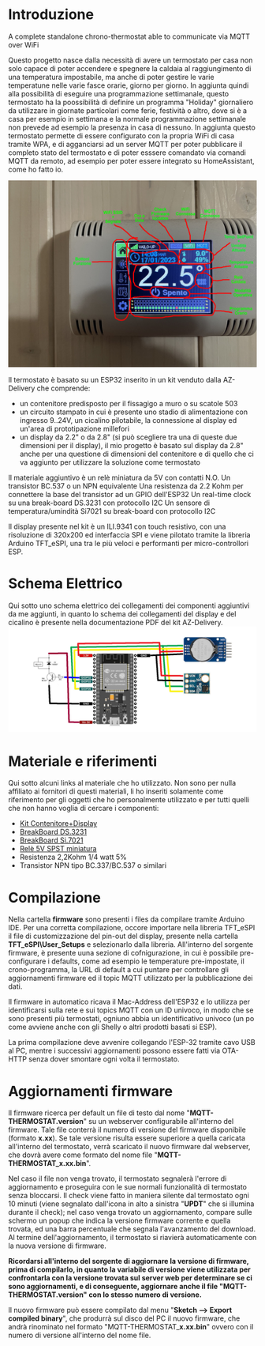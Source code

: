 # Introduzione
A complete standalone chrono-thermostat able to communicate via MQTT over WiFi

Questo progetto nasce dalla necessità di avere un termostato per casa non solo capace di poter accendere e spegnere la caldaia al raggiungimento di una  temperatura impostabile, ma anche di poter gestire le varie temperatune nelle varie fasce orarie, giorno per giorno.
In aggiunta quindi alla possibilità di eseguire una programmazione settimanale, questo termostato ha la poossibilità di definire un programma "Holiday" giornaliero da utilizzare in giornate particolari come ferie, festività o altro, dove si è a casa per esempio in settimana e la normale programmazione settimanale non prevede ad esempio la presenza in casa di nessuno.
In aggiunta questo termostato permette di essere configurato con la propria WiFi di casa tramite WPA, e di agganciarsi ad un server MQTT per poter pubblicare il completo stato del termostato e di poter esssere comandato via comandi MQTT da remoto, ad esempio per poter essere integrato su HomeAssistant, come ho fatto io.

![Home Screen](./sample_pictures/1_Home.jpg)

Il termostato è basato su un ESP32 inserito in un kit venduto dalla AZ-Delivery che comprende:
- un contenitore predisposto per il fissagigo a muro o su scatole 503
- un circuito stampato in cui è presente uno stadio di alimentazione con ingresso 9..24V, un cicalino pilotabile, la connessione al display ed un'area di prototipazione millefori
- un display da 2.2" o da 2.8" (si può scegliere tra una di queste due dimensioni per il display), il mio progetto è basato sul display da 2.8" anche per una questione di dimensioni del contenitore e di quello che ci va aggiunto per utilizzare la soluzione come termostato

Il materiale aggiuntivo è un relè miniatura da 5V con contatti N.O.
Un transistor BC.537 o un NPN equivalente
Una resistenza da 2.2 Kohm per connettere la base del transistor ad un GPIO dell'ESP32
Un real-time clock su una break-board DS.3231 con protocollo I2C
Un sensore di temperatura/umindità Si7021 su break-board con protocollo I2C

Il display presente nel kit è un ILI.9341 con touch resistivo, con una risoluzione di 320x200 ed interfaccia SPI e viene pilotato tramite la libreria Arduino TFT_eSPI, una tra le più veloci e performanti per micro-controllori ESP.

# Schema Elettrico
Qui sotto uno schema elettrico dei collegamenti dei componenti aggiuntivi da me aggiunti, in quanto lo schema dei collegamenti del display e del cicalino è presente nella documentazione PDF del kit AZ-Delivery.
![Home Screen](./sample_pictures/Schematics.jpg)


# Materiale e riferimenti
Qui sotto alcuni links al materiale che ho utilizzato. Non sono per nulla affiliato ai fornitori di questi materiali, li ho inseriti solamente come riferimento per gli oggetti che ho personalmente utilizzato e per tutti quelli che non hanno voglia di cercare i componenti:

- [Kit Contenitore+Display](https://amzn.eu/d/6OSxUhz)
- [BreakBoard DS.3231](https://amzn.eu/d/7noOq9g)
- [BreakBoard Si.7021](https://amzn.eu/d/eylJAoo)
- [Relè 5V SPST miniatura](https://it.rs-online.com/web/p/rele-di-segnale/8154893)
- Resistenza 2,2Kohm 1/4 watt 5%
- Transistor NPN tipo BC.337/BC.537 o similari

# Compilazione
Nella cartella **firmware** sono presenti i files da compilare tramite Arduino IDE.
Per una corretta compilazione, occore importare nella libreria TFT_eSPI il file di customizzazione del pin-out del display, presente nella cartella **TFT_eSPI\User_Setups** e selezionarlo dalla libreria.
All'interno del sorgente firmware, è presente uuna sezione di cofnigurazione, in cui è possibile pre-configurare i defaults, come ad esempio le temperature pre-impostate, il crono-programma, la URL di default a cui puntare per controllare gli aggiornamenti firmware ed il topic MQTT utilizzato per la pubblicazione dei dati.

Il firmware in automatico ricava il Mac-Address dell'ESP32 e lo utilizza per identificarsi sulla rete e sui topics MQTT con un ID univoco, in modo che se sono presenti più termostati, ogniuno abbia un identificativo univoco (un po come avviene anche con gli Shelly o altri prodotti basati si ESP).

La prima compilazione deve avvenire collegando l'ESP-32 tramite cavo USB al PC, mentre i successivi aggiornamenti possono essere fatti via OTA-HTTP senza dover smontare ogni volta il termostato.

# Aggiornamenti firmware
Il firmware ricerca per default un file di testo dal nome "**MQTT-THERMOSTAT.version**" su un webserver configurabile all'interno del firmware. Tale file conterrà il numero di versione del firmware disponibile (formato **x.xx**). Se tale versione risulta essere superiore a quella caricata all'interno del termostato, verrà scaricato il nuovo firmware dal webserver, che dovrà avere come formato del nome file "**MQTT-THERMOSTAT_x.xx.bin**".

Nel caso il file non venga trovato, il termostato segnalerà l'errore di aggiornamento e proseguira con le sue normali funzionalità di termostato senza bloccarsi.
Il check viene fatto in maniera silente dal termostato ogni 10 minuti (viene segnalato dall'icona in alto a sinistra "**UPDT**" che si illumina durante il check); nel caso venga trovato un aggiornamento, compare sulle schermo un popup che indica la versione firmware corrente e quella trovata, ed una barra percentuale che segnala l'avanzamento del download. Al termine dell'aggiornamento, il termostato si riavierà automaticamente con la nuova versione di firmware.

**Ricordarsi all'interno del sorgente di aggiornare la versione di firmware, prima di compilarlo, in quanto la variabile di versione viene utilizzata per confrontarla con la versione trovata sul server web per determinare se ci sono aggiornamenti, e di conseguente, aggiornare anche il file "**MQTT-THERMOSTAT.version**" con lo stesso numero di versione.**

Il nuovo firmware può essere compilato dal menu "**Sketch --> Export compiled binary**", che produrrà sul disco del PC il nuovo firmware, che andrà rinominato nel formato "MQTT-THERMOSTAT_**x.xx.bin**" ovvero con il numero di versione all'interno del nome file.
